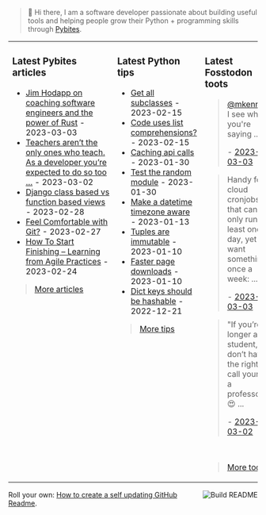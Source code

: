 > 👋 Hi there, I am a software developer passionate about building useful tools and helping people grow their Python + programming skills through <a href="https://pybit.es" target="_blank">Pybites</a>.

<table><tr><td valign="top" width="33%">

### Latest Pybites articles

<ul>

  <li><a href="https://pybit.es/articles/jim-hodapp-on-coaching-software-engineers-and-the-power-of-rust/" target="_blank">Jim Hodapp on coaching software engineers and the power of Rust</a> - 2023-03-03</li>

  <li><a href="https://pybit.es/articles/teachers-arent-the-only-ones-who-teach-as-a-developer-youre-expected-to-do-so-too/" target="_blank">Teachers aren’t the only ones who teach. As a developer you’re expected to do so too …</a> - 2023-03-02</li>

  <li><a href="https://pybit.es/articles/django-class-based-vs-function-based-views/" target="_blank">Django class based vs function based views</a> - 2023-02-28</li>

  <li><a href="https://pybit.es/articles/feel-comfortable-with-git/" target="_blank">Feel Comfortable with Git?</a> - 2023-02-27</li>

  <li><a href="https://pybit.es/articles/how-to-start-finishing-learning-from-agile-practices/" target="_blank">How To Start Finishing – Learning from Agile Practices</a> - 2023-02-24</li>

</ul>

> <a href="https://pybit.es/articles/" target="_blank">More articles</a>


</td><td valign="top" width="34%">

### Latest Python tips

<ul>

  <li><a href="https://github.com/bbelderbos/bobcodesit/blob/main/notes/20230215143414.md" target="_blank">Get all subclasses</a> - 2023-02-15</li>

  <li><a href="https://github.com/bbelderbos/bobcodesit/blob/main/notes/20230215131208.md" target="_blank">Code uses list comprehensions?</a> - 2023-02-15</li>

  <li><a href="https://github.com/bbelderbos/bobcodesit/blob/main/notes/20230130103011.md" target="_blank">Caching api calls</a> - 2023-01-30</li>

  <li><a href="https://github.com/bbelderbos/bobcodesit/blob/main/notes/20230130102312.md" target="_blank">Test the random module</a> - 2023-01-30</li>

  <li><a href="https://github.com/bbelderbos/bobcodesit/blob/main/notes/20230113130529.md" target="_blank">Make a datetime timezone aware</a> - 2023-01-13</li>

  <li><a href="https://github.com/bbelderbos/bobcodesit/blob/main/notes/20230110131408.md" target="_blank">Tuples are immutable</a> - 2023-01-10</li>

  <li><a href="https://github.com/bbelderbos/bobcodesit/blob/main/notes/20230110130247.md" target="_blank">Faster page downloads</a> - 2023-01-10</li>

  <li><a href="https://github.com/bbelderbos/bobcodesit/blob/main/notes/20221221130639.md" target="_blank">Dict keys should be hashable</a> - 2022-12-21</li>

</ul>

> <a href="https://github.com/bbelderbos/bobcodesit" target="_blank">More tips</a>


</td><td valign="top" width="33%">

### Latest Fosstodon toots


  <blockquote>
  <p><span class="h-card"><a class="u-url mention" href="https://fosstodon.org/@mkennedy">@<span>mkennedy</span></a></span> I see what you're saying  ...</p>
  - <a href="https://fosstodon.org/@bbelderbos/109959822722765875" target="_blank">2023-03-03</a>
  </blockquote>

  <blockquote>
  <p>Handy for cloud cronjobs that can only run at least once a day, yet you want something once a week: ...</p>
  - <a href="https://fosstodon.org/@bbelderbos/109959048130245361" target="_blank">2023-03-03</a>
  </blockquote>

  <blockquote>
  <p>&quot;If you’re no longer a student, you don’t have the right to call yourself a professor.&quot; 😍 ...</p>
  - <a href="https://fosstodon.org/@bbelderbos/109953618022518898" target="_blank">2023-03-02</a>
  </blockquote>


<br>

> <a href="https://fosstodon.org/@bbelderbos" target="_blank">More toots</a>


</td></tr></table>

<a href="https://github.com/bbelderbos/bbelderbos/actions" target="_blank"><img src="https://github.com/bbelderbos/bbelderbos/workflows/Daily%20Update/badge.svg" align="right" alt="Build README"></a>Roll your own: <a href="https://pybit.es/articles/how-to-create-a-self-updating-github-readme/" target="_blank">How to create a self updating GitHub Readme</a>.